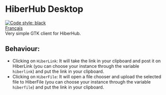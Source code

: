 # HiberHub Desktop
<a href="https://github.com/psf/black"><img alt="Code style: black" src="https://img.shields.io/badge/code%20style-black-000000.svg"></a>
<br>[Français](README.fr.md)
<br>Very simple GTK client for HiberHub.

## Behaviour:
- Clicking on `HiberLink`: It will take the link in your clipboard and post it on HiberLink (you can choose your instance through the variable `hiberlink`) and put the link in your clipboard.
- Clicking on `HiberFile`: It will open a file chooser  and upload the selected file to HiberFile (you can choose your instance through the variable `hiberfile`) and put the link in your clipboard.
